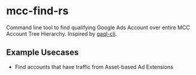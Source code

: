 # mcc-find-rs
Command line tool to find qualifying Google Ads Account over entire MCC Account Tree Hierarchy. Inspired by [gaql-cli](https://github.com/getyourguide/gaql-cli).

## Example Usecases

* Find accounts that have traffic from Asset-based Ad Extensions
